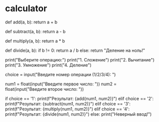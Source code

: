 # calculator
def add(a, b):
    return a + b

def subtract(a, b):
    return a - b

def multiply(a, b):
    return a * b

def divide(a, b):
    if b != 0:
        return a / b
    else:
        return "Деление на ноль!"

print("Выберите операцию:")
print("1. Сложение")
print("2. Вычитание")
print("3. Умножение")
print("4. Деление")

choice = input("Введите номер операции (1/2/3/4): ")

num1 = float(input("Введите первое число: "))
num2 = float(input("Введите второе число: "))

if choice == '1':
    print(f"Результат: {add(num1, num2)}")
elif choice == '2':
    print(f"Результат: {subtract(num1, num2)}")
elif choice == '3':
    print(f"Результат: {multiply(num1, num2)}")
elif choice == '4':
    print(f"Результат: {divide(num1, num2)}")
else:
    print("Неверный ввод!")
